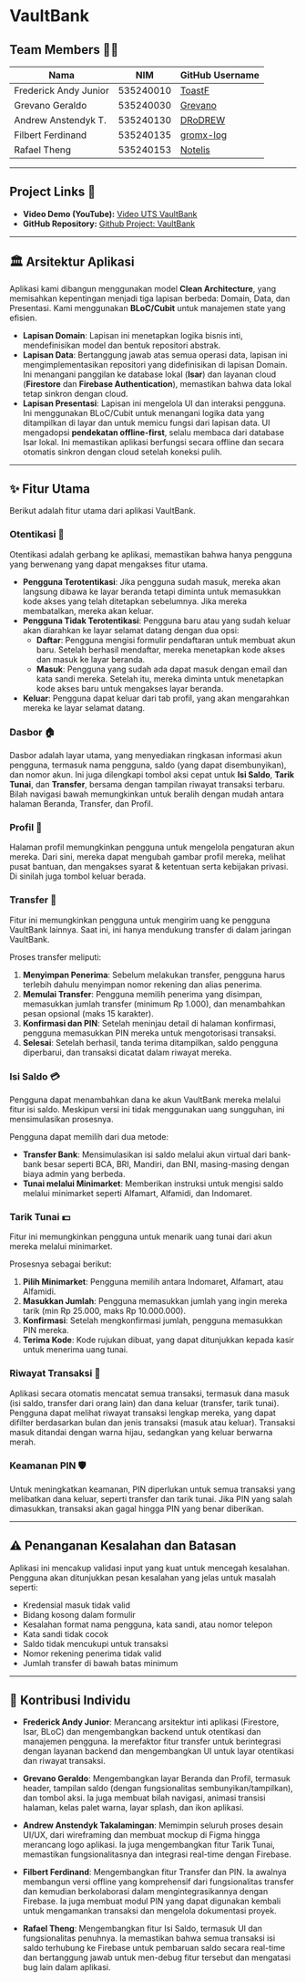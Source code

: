 # VaultBank

## Team Members 🧑‍💻
| Nama | NIM | GitHub Username |
| --- | --- | --- |
| Frederick Andy Junior | 535240010 | [ToastF](https://github.com/ToastF) |
| Grevano Geraldo | 535240030 | [Grevano](https://github.com/Grevano) |
| Andrew Anstendyk T. | 535240130 | [DRoDREW](https://github.com/DRoDREW) |
| Filbert Ferdinand | 535240135 | [gromx-log](https://github.com/gromx-log) |
| Rafael Theng | 535240153 | [Notelis](https://github.com/Notelis) |

---

## Project Links 🔗
* **Video Demo (YouTube):** [Video UTS VaultBank](https://youtu.be/2ueWqa8bbrc?si=OZ2j-CJreCweDkxN)
* **GitHub Repository:** [Github Project: VaultBank](https://github.com/ToastF/VaultBank/)

---

## 🏛️ Arsitektur Aplikasi
Aplikasi kami dibangun menggunakan model **Clean Architecture**, yang memisahkan kepentingan menjadi tiga lapisan berbeda: Domain, Data, dan Presentasi. Kami menggunakan **BLoC/Cubit** untuk manajemen state yang efisien.

* **Lapisan Domain**: Lapisan ini menetapkan logika bisnis inti, mendefinisikan model dan bentuk repositori abstrak.
* **Lapisan Data**: Bertanggung jawab atas semua operasi data, lapisan ini mengimplementasikan repositori yang didefinisikan di lapisan Domain. Ini menangani panggilan ke database lokal (**Isar**) dan layanan cloud (**Firestore** dan **Firebase Authentication**), memastikan bahwa data lokal tetap sinkron dengan cloud.
* **Lapisan Presentasi**: Lapisan ini mengelola UI dan interaksi pengguna. Ini menggunakan BLoC/Cubit untuk menangani logika data yang ditampilkan di layar dan untuk memicu fungsi dari lapisan data. UI mengadopsi **pendekatan offline-first**, selalu membaca dari database Isar lokal. Ini memastikan aplikasi berfungsi secara offline dan secara otomatis sinkron dengan cloud setelah koneksi pulih.

---

## ✨ Fitur Utama
Berikut adalah fitur utama dari aplikasi VaultBank.

### Otentikasi 🔐
Otentikasi adalah gerbang ke aplikasi, memastikan bahwa hanya pengguna yang berwenang yang dapat mengakses fitur utama.

* **Pengguna Terotentikasi**: Jika pengguna sudah masuk, mereka akan langsung dibawa ke layar beranda tetapi diminta untuk memasukkan kode akses yang telah ditetapkan sebelumnya. Jika mereka membatalkan, mereka akan keluar.
* **Pengguna Tidak Terotentikasi**: Pengguna baru atau yang sudah keluar akan diarahkan ke layar selamat datang dengan dua opsi:
    * **Daftar**: Pengguna mengisi formulir pendaftaran untuk membuat akun baru. Setelah berhasil mendaftar, mereka menetapkan kode akses dan masuk ke layar beranda.
    * **Masuk**: Pengguna yang sudah ada dapat masuk dengan email dan kata sandi mereka. Setelah itu, mereka diminta untuk menetapkan kode akses baru untuk mengakses layar beranda.
* **Keluar**: Pengguna dapat keluar dari tab profil, yang akan mengarahkan mereka ke layar selamat datang.

### Dasbor 🏠
Dasbor adalah layar utama, yang menyediakan ringkasan informasi akun pengguna, termasuk nama pengguna, saldo (yang dapat disembunyikan), dan nomor akun. Ini juga dilengkapi tombol aksi cepat untuk **Isi Saldo**, **Tarik Tunai**, dan **Transfer**, bersama dengan tampilan riwayat transaksi terbaru. Bilah navigasi bawah memungkinkan untuk beralih dengan mudah antara halaman Beranda, Transfer, dan Profil.


### Profil 👤
Halaman profil memungkinkan pengguna untuk mengelola pengaturan akun mereka. Dari sini, mereka dapat mengubah gambar profil mereka, melihat pusat bantuan, dan mengakses syarat & ketentuan serta kebijakan privasi. Di sinilah juga tombol keluar berada.


### Transfer 💸
Fitur ini memungkinkan pengguna untuk mengirim uang ke pengguna VaultBank lainnya. Saat ini, ini hanya mendukung transfer di dalam jaringan VaultBank.

Proses transfer meliputi:
1.  **Menyimpan Penerima**: Sebelum melakukan transfer, pengguna harus terlebih dahulu menyimpan nomor rekening dan alias penerima.
2.  **Memulai Transfer**: Pengguna memilih penerima yang disimpan, memasukkan jumlah transfer (minimum Rp 1.000), dan menambahkan pesan opsional (maks 15 karakter).
3.  **Konfirmasi dan PIN**: Setelah meninjau detail di halaman konfirmasi, pengguna memasukkan PIN mereka untuk mengotorisasi transaksi.
4.  **Selesai**: Setelah berhasil, tanda terima ditampilkan, saldo pengguna diperbarui, dan transaksi dicatat dalam riwayat mereka.


### Isi Saldo 💳
Pengguna dapat menambahkan dana ke akun VaultBank mereka melalui fitur isi saldo. Meskipun versi ini tidak menggunakan uang sungguhan, ini mensimulasikan prosesnya.

Pengguna dapat memilih dari dua metode:
* **Transfer Bank**: Mensimulasikan isi saldo melalui akun virtual dari bank-bank besar seperti BCA, BRI, Mandiri, dan BNI, masing-masing dengan biaya admin yang berbeda.
* **Tunai melalui Minimarket**: Memberikan instruksi untuk mengisi saldo melalui minimarket seperti Alfamart, Alfamidi, dan Indomaret.

### Tarik Tunai 💵
Fitur ini memungkinkan pengguna untuk menarik uang tunai dari akun mereka melalui minimarket.

Prosesnya sebagai berikut:
1.  **Pilih Minimarket**: Pengguna memilih antara Indomaret, Alfamart, atau Alfamidi.
2.  **Masukkan Jumlah**: Pengguna memasukkan jumlah yang ingin mereka tarik (min Rp 25.000, maks Rp 10.000.000).
3.  **Konfirmasi**: Setelah mengkonfirmasi jumlah, pengguna memasukkan PIN mereka.
4.  **Terima Kode**: Kode rujukan dibuat, yang dapat ditunjukkan kepada kasir untuk menerima uang tunai.

### Riwayat Transaksi 📜
Aplikasi secara otomatis mencatat semua transaksi, termasuk dana masuk (isi saldo, transfer dari orang lain) dan dana keluar (transfer, tarik tunai). Pengguna dapat melihat riwayat transaksi lengkap mereka, yang dapat difilter berdasarkan bulan dan jenis transaksi (masuk atau keluar). Transaksi masuk ditandai dengan warna hijau, sedangkan yang keluar berwarna merah.


### Keamanan PIN 🛡️
Untuk meningkatkan keamanan, PIN diperlukan untuk semua transaksi yang melibatkan dana keluar, seperti transfer dan tarik tunai. Jika PIN yang salah dimasukkan, transaksi akan gagal hingga PIN yang benar diberikan.

---

## ⚠️ Penanganan Kesalahan dan Batasan
Aplikasi ini mencakup validasi input yang kuat untuk mencegah kesalahan. Pengguna akan ditunjukkan pesan kesalahan yang jelas untuk masalah seperti:
* Kredensial masuk tidak valid
* Bidang kosong dalam formulir
* Kesalahan format nama pengguna, kata sandi, atau nomor telepon
* Kata sandi tidak cocok
* Saldo tidak mencukupi untuk transaksi
* Nomor rekening penerima tidak valid
* Jumlah transfer di bawah batas minimum

---

## 🤝 Kontribusi Individu

* **Frederick Andy Junior**: Merancang arsitektur inti aplikasi (Firestore, Isar, BLoC) dan mengembangkan backend untuk otentikasi dan manajemen pengguna. Ia merefaktor fitur transfer untuk berintegrasi dengan layanan backend dan mengembangkan UI untuk layar otentikasi dan riwayat transaksi.

* **Grevano Geraldo**: Mengembangkan layar Beranda dan Profil, termasuk header, tampilan saldo (dengan fungsionalitas sembunyikan/tampilkan), dan tombol aksi. Ia juga membuat bilah navigasi, animasi transisi halaman, kelas palet warna, layar splash, dan ikon aplikasi.

* **Andrew Anstendyk Takalamingan**: Memimpin seluruh proses desain UI/UX, dari wireframing dan membuat mockup di Figma hingga merancang logo aplikasi. Ia juga mengembangkan fitur Tarik Tunai, memastikan fungsionalitasnya dan integrasi real-time dengan Firebase.

* **Filbert Ferdinand**: Mengembangkan fitur Transfer dan PIN. Ia awalnya membangun versi offline yang komprehensif dari fungsionalitas transfer dan kemudian berkolaborasi dalam mengintegrasikannya dengan Firebase. Ia juga membuat modul PIN yang dapat digunakan kembali untuk mengamankan transaksi dan mengelola dokumentasi proyek.

* **Rafael Theng**: Mengembangkan fitur Isi Saldo, termasuk UI dan fungsionalitas penuhnya. Ia memastikan bahwa semua transaksi isi saldo terhubung ke Firebase untuk pembaruan saldo secara real-time dan bertanggung jawab untuk men-debug fitur tersebut dan mengatasi bug lain dalam aplikasi.

